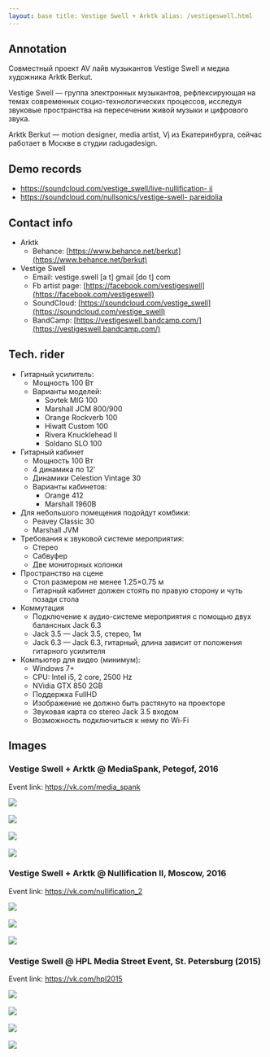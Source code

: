 ```yaml
---
layout: base title: Vestige Swell + Arktk alias: /vestigeswell.html
---
```


## Annotation

Совместный проект AV лайв музыкантов Vestige Swell и медиа художника Arktk
Berkut.

Vestige Swell — группа электронных музыкантов, рефлексирующая на темах
современных социо-технологических процессов, исследуя звуковые пространства на
пересечении живой музыки и цифрового звука.

Arktk Berkut — motion designer, media artist, Vj из Екатеринбурга, сейчас
работает в Москве в студии radugadesign.

## Demo records

- [https://soundcloud.com/vestige_swell/live-nullification-
  ii](https://soundcloud.com/vestige_swell/live-nullification-ii)
- [https://soundcloud.com/nullsonics/vestige-swell-
  pareidolia](https://soundcloud.com/nullsonics/vestige-swell-pareidolia)

## Contact info

- Arktk
  - Behance: [https://www.behance.net/berkut](https://www.behance.net/berkut)
- Vestige Swell
  - Email: vestige.swell [a t] gmail [do t] com
  - Fb artist page:
    [https://facebook.com/vestigeswell](https://facebook.com/vestigeswell)
  - SoundCloud:
    [https://soundcloud.com/vestige_swell](https://soundcloud.com/vestige_swell)
  - BandCamp:
    [https://vestigeswell.bandcamp.com/](https://vestigeswell.bandcamp.com/)

## Tech. rider

- Гитарный усилитель:
  - Мощность 100 Вт
  - Варианты моделей:
    - Sovtek MIG 100
    - Marshall JCM 800/900
    - Orange Rockverb 100
    - Hiwatt Custom 100
    - Rivera Knucklehead ll
    - Soldano SLO 100
- Гитарный кабинет
  - Мощность 100 Вт
  - 4 динамика по 12'
  - Динамики Celestion Vintage 30
  - Варианты кабинетов:
    - Orange 412
    - Marshall 1960B
- Для небольшого помещения подойдут комбики:
    - Peavey Classic 30
    - Marshall JVM
- Требования к звуковой системе мероприятия:
  - Стерео
  - Сабвуфер
  - Две мониторных колонки
- Пространство на сцене
  - Стол размером не менее 1.25×0.75 м
  - Гитарный кабинет должен стоять по правую сторону и чуть позади стола
- Коммутация
  - Подключение к аудио-системе мероприятия с помощью двух балансных Jack 6.3
  - Jack 3.5 — Jack 3.5, стерео, 1м
  - Jack 6.3 — Jack 6.3, гитарный, длина зависит от положения гитарного
    усилителя
- Компьютер для видео (минимум):
  - Windows 7+
  - CPU: Intel i5, 2 core, 2500 Hz
  - NVidia GTX 850 2GB
  - Поддержка FullHD
  - Изображение не должно быть растянуто на проекторе
  - Звуковая карта со stereo Jack 3.5 входом
  - Возможность подключиться к нему по Wi-Fi

## Images


### Vestige Swell + Arktk @ MediaSpank, Petegof, 2016

Event link: <a href="https://vk.com/media_spank">https://vk.com/media_spank</a>

<a href="/img/vs/8.jpg" target="_blank"><img src="/img/vs/8.jpg"></a> <br/><br/>
<a href="/img/vs/9.jpg" target="_blank"><img src="/img/vs/9.jpg"></a> <br/><br/>
<a href="/img/vs/10.jpg" target="_blank"><img src="/img/vs/10.jpg"></a>
<br/><br/> <a href="/img/vs/11.jpg" target="_blank"><img
src="/img/vs/11.jpg"></a>


### Vestige Swell + Arktk @ Nullification II, Moscow, 2016

Event link: <a
href="https://vk.com/nullification_2">https://vk.com/nullification_2</a>

<a href="/img/vs/1.jpg" target="_blank"><img src="/img/vs/1.jpg"></a> <br/><br/>
<a href="/img/vs/2.jpg" target="_blank"><img src="/img/vs/2.jpg"></a> <br/><br/>
<a href="/img/vs/3.jpg" target="_blank"><img src="/img/vs/3.jpg"></a>


### Vestige Swell @ HPL Media Street Event, St. Petersburg (2015)

Event link: <a href="https://vk.com/hpl2015">https://vk.com/hpl2015</a>

<a href="/img/vs/4.jpg" target="_blank"><img src="/img/vs/4.jpg"></a> <br/><br/>
<a href="/img/vs/5.jpg" target="_blank"><img src="/img/vs/5.jpg"></a> <br/><br/>
<a href="/img/vs/6.jpg" target="_blank"><img src="/img/vs/6.jpg"></a> <br/><br/>
<a href="/img/vs/7.jpg" target="_blank"><img src="/img/vs/7.jpg"></a>


